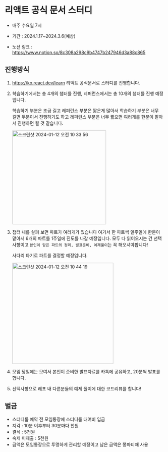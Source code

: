 # 리액트 공식 문서 스터디

- 매주 수요일 7시

- 기간 : 2024.1.17~2024.3.6(예상)

- 노션 링크 : https://www.notion.so/8c308a298c9b4747b247946d3a88c865

## 진행방식

1. https://ko.react.dev/learn 리액트 공식문서로 스터디를 진행합니다.
2. 학습하기에서는 총 4개의 챕터를 진행, 레퍼런스에서는 총 10개의 챕터를 진행 예정입니다.

   학습하기 부분은 조금 길고 레퍼런스 부분은 짧은게 많아서 학습하기 부분은 너무 길면 두분이서 진행하기도 하고 레퍼런스 부분은 너무 짧으면 여러개를 한분이 맡아서 진행하면 될 것 같습니다.

   <img width="297" alt="스크린샷 2024-01-12 오전 10 33 56" src="https://github.com/Study-React-official-document/Study_React_official_docs/assets/125977702/3eff573c-3f35-4040-8862-d04749d7a68e">

3. 챕터 내를 살펴 보면 파트가 여러개가 있습니다 여기서 한 파트씩 일주일에 한분이 맡아서 6개의 파트를 1주일에 진도를 나갈 예정입니다. 모두 다 읽어오시는 건 선택사항이고 `본인이 맡은 파트의 정리, 발표준비, 예제풀이`는 꼭 해오셔야합니다!

   사다리 타기로 파트를 결정할 예정입니다.

   <img width="320" alt="스크린샷 2024-01-12 오전 10 44 19" src="https://github.com/Study-React-official-document/Study_React_official_docs/assets/125977702/ee522f12-4ffc-46d6-8b05-9b2d002200d9">

4. 모임 당일에는 모여서 본인이 준비한 발표자료를 카톡에 공유하고, 20분씩 발표를 합니다.
5. 선택사항으로 레포 내 다른분들의 예제 풀이에 대한 코드리뷰를 합니다!

## 벌금

- 스터디룸 예약 전 모임통장에 스터디룸 대여비 입금
- 지각 : 10분 이후부터 30분마다 천원
- 결석 : 5천원
- 숙제 미제출 : 5천원
- 금액은 모임통장으로 투명하게 관리할 예정이고 남은 금액은 쫑파티때 사용
